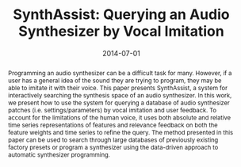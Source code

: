 ---
layout: default-publication
title: "SynthAssist: Querying an Audio Synthesizer by Vocal Imitation"
collection: publications
permalink: /publications/2014-07-01-cartwright2014synthassistquerying
abstract: "Programming an audio synthesizer can be a difficult task for many. However, if a user has a general idea of the sound they are trying to program, they may be able to imitate it with their voice. This paper presents SynthAssist, a system for interactively searching the synthesis space of an audio synthesizer. In this work, we present how to use the system for querying a database of audio synthesizer patches (i.e. settings/parameters) by vocal imitation and user feedback. To account for the limitations of the human voice, it uses both absolute and relative time series representations of features and relevance feedback on both the feature weights and time series to refine the query. The method presented in this paper can be used to search through large databases of previously existing factory presets or program a synthesizer using the data-driven approach to automatic synthesizer programming."
date: 2014-07-01
venue: 'New Instruments for Musical Expression (NIME)'
paperurl: '/files/cartwright2014synthassistquerying.pdf'
video_id: 'RPVTRF5_ZoI'
categories: 
  - Natural Audio Production Interfaces
citation: 'Cartwright, M., Pardo, B. SynthAssist: Querying an Audio Synthesizer by Vocal Imitation. In <i>Proceedings of New Instruments for Musical Expression (NIME)</i>, 2014.'
author_profile: true
---